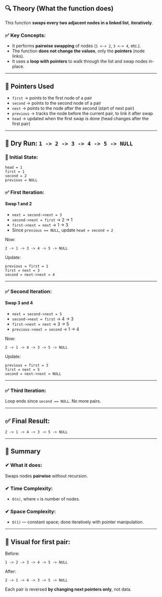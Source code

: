 ## 🔍 Theory (What the function does)

This function **swaps every two adjacent nodes in a linked list**, **iteratively**.

### ✅ Key Concepts:

* It performs **pairwise swapping** of nodes (`1 <-> 2`, `3 <-> 4`, etc.).
* The function **does not change the values**, only the **pointers** (node links).
* It uses a **loop with pointers** to walk through the list and swap nodes in-place.

---

## 📌 Pointers Used

* `first` → points to the first node of a pair
* `second` → points to the second node of a pair
* `next` → points to the node after the second (start of next pair)
* `previous` → tracks the node before the current pair, to link it after swap
* `head` → updated when the first swap is done (head changes after the first pair)

---

## 🔄 Dry Run: `1 -> 2 -> 3 -> 4 -> 5 -> NULL`

### 🔧 Initial State:

```
head = 1
first = 1
second = 2
previous = NULL
```

### ✅ First Iteration:

#### Swap 1 and 2

* `next = second->next = 3`
* `second->next = first` → 2 → 1
* `first->next = next` → 1 → 3
* Since `previous == NULL`, update `head = second = 2`

Now:

```
2 -> 1 -> 3 -> 4 -> 5 -> NULL
```

Update:

```
previous = first = 1
first = next = 3
second = next->next = 4
```

---

### ✅ Second Iteration:

#### Swap 3 and 4

* `next = second->next = 5`
* `second->next = first` → 4 → 3
* `first->next = next` → 3 → 5
* `previous->next = second` → 1 → 4

Now:

```
2 -> 1 -> 4 -> 3 -> 5 -> NULL
```

Update:

```
previous = first = 3
first = next = 5
second = next->next = NULL
```

---

### ✅ Third Iteration:

Loop ends since `second == NULL`. No more pairs.

---

## ✅ Final Result:

```
2 -> 1 -> 4 -> 3 -> 5 -> NULL
```

---

## 🧠 Summary

### ✔ What it does:

Swaps nodes **pairwise** without recursion.

### ✔ Time Complexity:

* `O(n)`, where `n` is number of nodes.

### ✔ Space Complexity:

* `O(1)` — constant space; done iteratively with pointer manipulation.

---

## 👀 Visual for first pair:

Before:

```
1 -> 2 -> 3 -> 4 -> 5 -> NULL
```

After:

```
2 -> 1 -> 4 -> 3 -> 5 -> NULL
```

Each pair is reversed **by changing next pointers only**, not data.